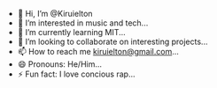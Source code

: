 - 👋 Hi, I’m @Kiruielton
- 👀 I’m interested in music and tech...
- 🌱 I’m currently learning MIT...
- 💞️ I’m looking to collaborate on interesting projects...
- 📫 How to reach me kiruielton@gmail.com...
- 😄 Pronouns: He/Him...
- ⚡ Fun fact: I love concious rap...

<!---
Kiruielton/Kiruielton is a ✨ special ✨ repository because its `README.md` (this file) appears on your GitHub profile.
You can click the Preview link to take a look at your changes.
--->
